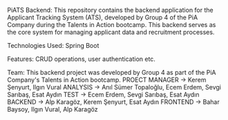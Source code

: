 PiATS Backend: This repository contains the backend application for the Applicant Tracking System (ATS), developed by Group 4 of the PiA Company during the Talents in Action bootcamp. This backend serves as the core system for managing applicant data and recruitment processes.

Technologies Used: Spring Boot

Features: CRUD operations, user authentication etc.

Team: This backend project was developed by Group 4 as part of the PiA Company's Talents in Action bootcamp.
PROECT MANAGER → Kerem Şenyurt, Ilgın Vural
ANALYSIS → Anıl Sümer Topaloğlu, Ecem Erdem, Sevgi Sarıbaş, Esat Aydın
TEST → Ecem Erdem, Sevgi Sarıbaş, Esat Aydın
BACKEND → Alp Karagöz, Kerem Şenyurt, Esat Aydın
FRONTEND → Bahar Baysoy, Ilgın Vural, Alp Karagöz
